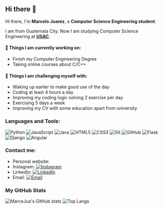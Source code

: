 ## Hi there 👋

Hi there, I'm **Marcelo Juarez**, a **Computer Science Engineering student**.

I am from Guatemala City. Now I am studying Computer Science Engineering at **[USAC](https://www.usac.edu.gt/)**.

#### 🌱 Things I am currently working on: 
- Finish my Computer Engineering Degree 
- Taking online courses about C/C++ 

#### :muscle: Things I am challenging myself with:
- Waking up earlier to make good use of the day
- Coding at least 4 hours a day
- Improving my coding logic solving 2 exercise per day
- Exercising 5 days a week
- Improving my CV with some education apart from university

### Languages and Tools:

![Python](https://img.shields.io/badge/Python-3776AB?style=flat-square&logo=Python&logoColor=white)
![JavaScript](https://img.shields.io/badge/JavaScript-F7DF1E?style=flat-square&logo=JavaScript&logoColor=white)
![Java](https://img.shields.io/badge/Java-007396?style=flat-square&logo=Java&logoColor=white)
![HTML5](https://img.shields.io/badge/HTML5-E34F26?style=flat-square&logo=HTML5&logoColor=white)
![CSS3](https://img.shields.io/badge/CSS3-1572B6?style=flat-square&logo=CSS3&logoColor=white)
![Git](https://img.shields.io/badge/Git-F05032?style=flat-square&logo=Git&logoColor=white)
![GitHub](https://img.shields.io/badge/GitHub-181717?style=flat-square&logo=GitHub&logoColor=white)
![Flask](https://img.shields.io/badge/Flask-000000?style=flat-square&logo=Flask&logoColor=white)
![Django](https://img.shields.io/badge/Django-092E20?style=flat-square&logo=Django&logoColor=white)
![Angular](https://img.shields.io/badge/Angular-DD0031?style=flat-square&logo=Angular&logoColor=white)

### Contact me:

- Personal website:
- Instagram: [![Instagram](https://img.shields.io/badge/@marc.rej-E4405F?style=flat-square&logo=instagram&logoColor=white)](https://www.instagram.com/marc.rej/)
- LinkedIn: [![LinkedIn](https://img.shields.io/badge/LinkedIn-0077B5?style=flat-square&logo=linkedin&logoColor=white)](https://www.linkedin.com/in/marcelo-juarez-is/)
- Email: [![Email](https://img.shields.io/badge/mjuarez2017ig@gmail.com-D14836?style=flat-square&logo=gmail&logoColor=white)](mailto:mjuarez2017ig@gmail.com)

### My GitHub Stats

![MarceJua's GitHub stats](https://github-readme-stats.vercel.app/api?username=MarceJua&show_icons=true&count_private=true&include_all_commits=true&theme=radical)
![Top Langs](https://github-readme-stats.vercel.app/api/top-langs/?username=MarceJua&layout=compact&theme=radical&hide=html,css)

